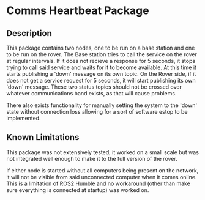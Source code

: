 # Comms Heartbeat Package

## Description
This package contains two nodes, one to be run on a base station and one to be run on the rover. The Base station tries to call the service on the rover at regular intervals. If it does not recieve a response for 5 seconds, it stops trying to call said service and waits for it to become available. At this time it starts publishing a 'down' message on its own topic. On the Rover side, if it does not get a service request for 5 seconds, it will start publishing its own 'down' message. These two status topics should not be crossed over whatever communications band exists, as that will cause problems.

There also exists functionality for manually setting the system to the 'down' state without connection loss allowing for a sort of software estop to be implemented.

## Known Limitations
This package was not extensively tested, it worked on a small scale but was not integrated well enough to make it to the full version of the rover.

If either node is started without all computers being present on the network, it will not be visible from said unconnected computer when it comes online. This is a limitation of ROS2 Humble and no workaround (other than make sure everything is connected at startup) was worked on.